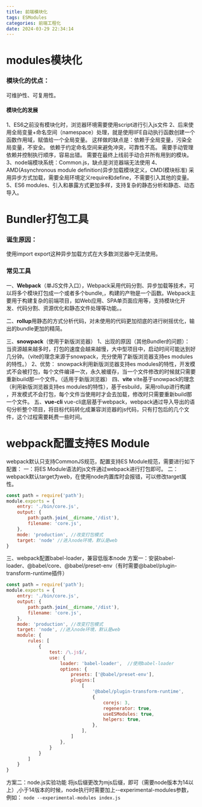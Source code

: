 ```yaml
---
title: 前端模块化
tags: ESModules
categories: 前端工程化
date: 2024-03-29 22:34:14
---
```

# modules模块化

### 模块化的优点：

可维护性、可复用性。

#### 模块化的发展

1、ES6之前没有模块化时，浏览器环境需要使用script进行引入js文件
2、后来使用全局变量+命名空间（namespace）处理，就是使用IIFE自动执行函数创建一个函数作用域，赋值给一个全局变量。
这样做的缺点是：依赖于全局变量，污染全局变量，不安全。
    依赖于约定命名空间来避免冲突，可靠性不高。
    需要手动管理依赖并控制执行顺序，容易出错。
    需要在最终上线前手动合并所有用到的模块。
3、node端模块系统：Common.js，缺点是浏览器端无法使用
4、AMD(Asynchronous module definition)异步加载模块定义，CMD(模块标准)
    采用异步方式加载，需要全局环境定义require和define，不需要引入其他的变量。
5、ES6 modules、引入和暴露方式更加多样，支持复杂的静态分析和静态、动态导入。

# Bundler打包工具

### 诞生原因：

使用import export这种异步加载方式在大多数浏览器中无法使用。

### 常见工具

一、**Webpack**（单JS文件入口），Webpack采用代码分割、异步加载等技术，可以将多个模块打包成一个或者多个bundle,，构建的产物是一个函数。Webpack主要用于构建复杂的前端项目，如Web应用、SPA单页面应用等，支持模块化开发、代码分割、资源优化和静态文件处理等功能。。

二、**rollup**用静态的方式分析代码，对未使用的代码更加彻底的进行树摇优化，输出的bundle更加的精简。

三、**snowpack**（使用于新版浏览器）
1、出现的原因（其他Bundler的问题）：
当资源越来越多时，打包的速度会越来越慢，大中型项目中，启动时间可能达到好几分钟。（vite的理念来源于snowpack，充分使用了新版浏览器支持es modules的特性。）
2、优势：
snowpack利用新版浏览器支持es modules的特性，开发模式不会被打包，每个文件编译一次，永久被缓存，当一个文件修改的时候就只需要重新build那一个文件。（适用于新版浏览器）
四、**vite**
vite基于snowpack的理念（利用新版浏览器支持es modules的特性），基于esbuild，采用rollup进行构建 ，开发模式不会打包，每个文件当使用时才会去加载，修改时只需要重新build那一个文件。
五、**vue-cli**
vue-cli底层基于webpack，webpack通过导入导出的语句分析整个项目，将目标代码转化成兼容浏览器的js代码，只有打包后的几个文件，这个过程需要耗费一些时间。
# webpack配置支持ES Module
webpack默认只支持CommonJS规范，配置支持ES Module规范，需要进行如下配置：
一：将ES Module语法的js文件通过webpack进行打包即可。
二：webpack默认target为web，在使用node内置库时会报错，可以修改target属性。
```js
const path = require('path');
module.exports = {
    entry: './bin/core.js',
    output: {
        path:path.join(__dirname,'/dist'),
        filename: 'core.js',
    },
    mode: 'production', //改变打包模式
    target: 'node' //进入node环境，默认是web
}
```
三、webpack配置babel-loader，兼容低版本node
方案一：安装babel-loader、@babel/core、@babel/preset-env（有时需要@babel/plugin-transform-runtime插件）
```js
const path = require('path');
module.exports = {
    entry: './bin/core.js',
    output: {
        path:path.join(__dirname,'/dist'),
        filename: 'core.js',
    },
    mode: 'production', //改变打包模式
    target: 'node', //进入node环境，默认是web
    module: {
        rules: [
            {
                test: /\.js$/,
                use: {
                    loader: 'babel-loader',  //使用babel-loader
                    options: {
                        presets: ['@babel/preset-env'],
                        plugins:[
                            [
                                '@babel/plugin-transform-runtime',
                                {
                                    corejs: 3,
                                    regenerator: true,
                                    useESModules: true,
                                    helpers: true,
                                },
                            ],
                        ]
                    },
                }
            }
        ]
    }
}
```
方案二：node.js实验功能
将js后缀更改为mjs后缀，即可（需要node版本为14以上）,小于14版本的时候，node执行时需要加上--experimental-modules参数，例如：
`node --experimental-modules index.js`